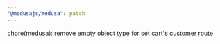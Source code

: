 ```yaml
---
"@medusajs/medusa": patch
---
```


chore(medusa): remove empty object type for set cart's customer route
